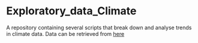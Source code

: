 # Exploratory_data_Climate

A repository containing several scripts that break down and analyse trends in climate data. 
Data can be retrieved from [here](https://data.giss.nasa.gov/gistemp/tabledata_v4/GLB.Ts+dSST.csv) 
